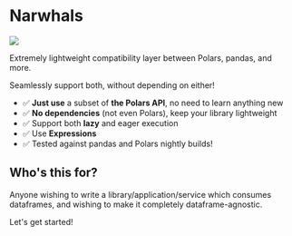 # Narwhals

![](assets/image.png)

Extremely lightweight compatibility layer between Polars, pandas, and more.

Seamlessly support both, without depending on either!

- ✅ **Just use** a subset of **the Polars API**, no need to learn anything new
- ✅ **No dependencies** (not even Polars), keep your library lightweight
- ✅ Support both **lazy** and eager execution
- ✅ Use **Expressions**
- ✅ Tested against pandas and Polars nightly builds!

## Who's this for?

Anyone wishing to write a library/application/service which consumes dataframes, and wishing to make it
completely dataframe-agnostic.

Let's get started!

